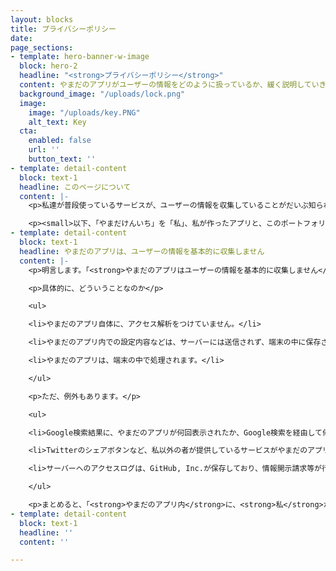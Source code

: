 ```yaml
---
layout: blocks
title: プライバシーポリシー
date: 
page_sections:
- template: hero-banner-w-image
  block: hero-2
  headline: "<strong>プライバシーポリシー</strong>"
  content: やまだのアプリがユーザーの情報をどのように扱っているか、緩く説明していきます。
  background_image: "/uploads/lock.png"
  image:
    image: "/uploads/key.PNG"
    alt_text: Key
  cta:
    enabled: false
    url: ''
    button_text: ''
- template: detail-content
  block: text-1
  headline: このページについて
  content: |-
    <p>私達が普段使っているサービスが、ユーザーの情報を収集していることがだいぶ知られるようになり、それに伴い「自分の情報を収集されるのは嫌だ」という人も増えてきました。</p><p>そこで、「あなたの情報をこんなふうに使いますよ」という、開発者と利用者の間での約束が必要になってきます。それが、<strong>プライバシーポリシー</strong>です。</p><p>私もアプリを公開している以上、プライバシーポリシーが必要になってきます。そこで、このページでは、私とあなたの約束を緩く書いていきます。</p>

    <p><small>以下、「やまだけんいち」を「私」、私が作ったアプリと、このポートフォリオの2つをまとめて「やまだのアプリ」と表すことにします。</small></p>
- template: detail-content
  block: text-1
  headline: やまだのアプリは、ユーザーの情報を基本的に収集しません
  content: |-
    <p>明言します。「<strong>やまだのアプリはユーザーの情報を基本的に収集しません</strong>」</p>

    <p>具体的に、どういうことなのか</p>

    <ul>

    <li>やまだのアプリ自体に、アクセス解析をつけていません。</li>

    <li>やまだのアプリ内での設定内容などは、サーバーには送信されず、端末の中に保存されます。</li>

    <li>やまだのアプリは、端末の中で処理されます。</li>

    </ul>

    <p>ただ、例外もあります。</p>

    <ul>

    <li>Google検索結果に、やまだのアプリが何回表示されたか、Google検索を経由して何回開かれたかなどの情報は、Google Search ConsoleというWebサイトの所有者向けのサービスで、私のみが閲覧できるようになっています。</li>

    <li>Twitterのシェアボタンなど、私以外の者が提供しているサービスがやまだのアプリ内に含まれている場合は、そのサービスの提供者がユーザーの情報を収集しているおそれがあります。</li>

    <li>サーバーへのアクセスログは、GitHub, Inc.が保存しており、情報開示請求等が行われ、裁判所が承認した場合は、関係各所にアクセスログが提供されます。</li>

    </ul>

    <p>まとめると、「<strong>やまだのアプリ内</strong>に、<strong>私</strong>が、アクセス解析などの<strong>ユーザーの情報を収集する機能をつけることはない</strong>」ということになります。</p>
- template: detail-content
  block: text-1
  headline: ''
  content: ''

---
```

